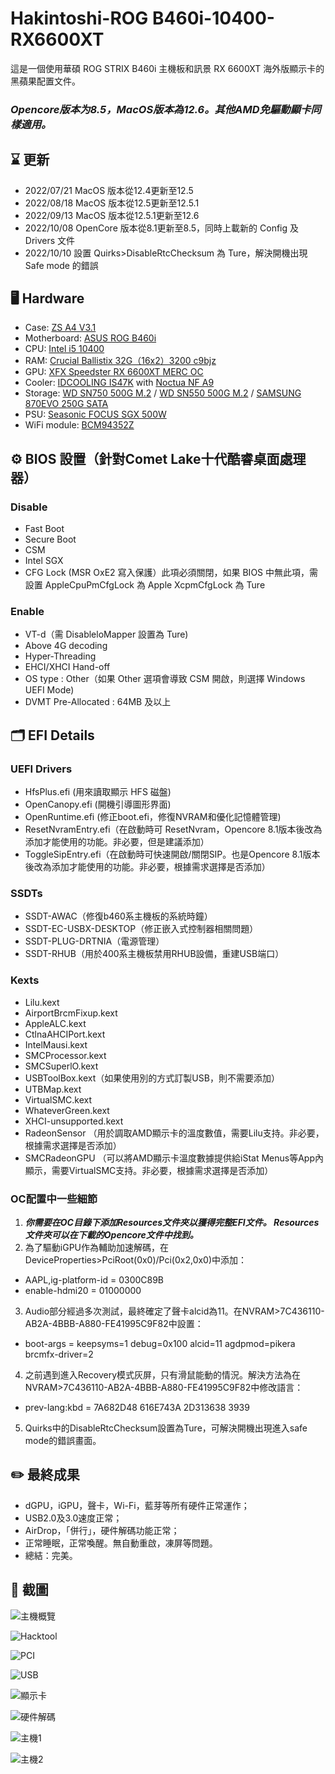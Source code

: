 # Hakintoshi-ROG B460i-10400-RX6600XT
這是一個使用華碩 ROG STRIX B460i 主機板和訊景 RX 6600XT 海外版顯示卡的黑蘋果配置文件。
### ***Opencore版本为8.5，MacOS版本為12.6。其他AMD免驅動顯卡同樣適用。***

## ⌛️ 更新
* 2022/07/21 MacOS 版本從12.4更新至12.5
* 2022/08/18 MacOS 版本從12.5更新至12.5.1
* 2022/09/13 MacOS 版本從12.5.1更新至12.6
* 2022/10/08 OpenCore 版本從8.1更新至8.5，同時上載新的 Config 及 Drivers 文件
* 2022/10/10 設置 Quirks>DisableRtcChecksum 為 Ture，解決開機出現 Safe mode 的錯誤

## 🖥 Hardware

*  Case: [ZS A4 V3.1](https://zscases.com/products/zs-a4-v3-2)
*  Motherboard: [ASUS ROG B460i](https://rog.asus.com/motherboards/rog-strix/rog-strix-b460-i-gaming-model/)
*  CPU: [Intel i5 10400](https://www.intel.com/content/www/us/en/products/sku/199271/intel-core-i510400-processor-12m-cache-up-to-4-30-ghz/specifications.html)
*  RAM: [Crucial Ballistix 32G（16x2）3200 c9bjz](https://www.crucial.com/memory/ddr4/bl2k16g32c16u4b)
*  GPU: [XFX Speedster RX 6600XT MERC OC](https://www.xfxforce.com/shop/xfx-speedster-merc-308-amd-radeon-tm-rx-6600-xt-black)
*  Cooler: [IDCOOLING IS47K](http://www.idcooling.com/Product/detail/id/205/name/IS-47K) with [Noctua NF A9](https://noctua.at/en/nf-a9-pwm)
*  Storage: [WD SN750 500G M.2](https://shop.westerndigital.com/products/internal-drives/wd-black-sn750-nvme-ssd#WDS500G3X0C) / [WD SN550 500G M.2](https://shop.westerndigital.com/products/internal-drives/wd-blue-sn550-nvme-ssd#WDS500G2B0C) / [SAMSUNG 870EVO 250G SATA](https://www.samsung.com/us/computing/memory-storage/solid-state-drives/870-evo-sata-2-5-ssd-250gb-mz-77e250b-am/)
* PSU: [Seasonic FOCUS SGX 500W](https://www.amazon.com/Seasonic-SGX-500-Full-Modular-Warranty-SSR-500SGX/dp/B07WVWNZQ3)
* WiFi module: [BCM94352Z](https://www.amazon.com/BCM94352Z/s?k=BCM94352Z)

## ⚙️ BIOS 設置（針對Comet Lake十代酷睿桌面處理器）
### Disable
* Fast Boot
* Secure Boot
* CSM
* Intel SGX
* CFG Lock (MSR OxE2 寫入保護）此項必須關閉，如果 BIOS 中無此項，需設置 AppleCpuPmCfgLock 為 Apple XcpmCfgLock 為 Ture

### Enable
* VT-d（需 DisableloMapper 設置為 Ture)
* Above 4G decoding
* Hyper-Threading
* EHCI/XHCI Hand-off
* OS type : Other（如果 Other 選項會導致 CSM 開啟，則選擇 Windows UEFI Mode)
* DVMT Pre-Allocated : 64MB 及以上


## 🗂 EFI Details

### UEFI Drivers
* HfsPlus.efi (用來讀取顯示 HFS 磁盤)
* OpenCanopy.efi (開機引導圖形界面)
* OpenRuntime.efi (修正boot.efi，修復NVRAM和優化記憶體管理)
* ResetNvramEntry.efi（在啟動時可 ResetNvram，Opencore 8.1版本後改為添加才能使用的功能。非必要，但是建議添加）
* ToggleSipEntry.efi（在啟動時可快速開啟/關閉SIP。也是Opencore 8.1版本後改為添加才能使用的功能。非必要，根據需求選擇是否添加）

### SSDTs

* SSDT-AWAC（修復b460系主機板的系統時鐘）
* SSDT-EC-USBX-DESKTOP（修正嵌入式控制器相關問題）
* SSDT-PLUG-DRTNIA（電源管理）
* SSDT-RHUB（用於400系主機板禁用RHUB設備，重建USB端口）

### Kexts
* Lilu.kext
* AirportBrcmFixup.kext 
* AppleALC.kext
* CtlnaAHCIPort.kext
* IntelMausi.kext
* SMCProcessor.kext
* SMCSuperlO.kext
* USBToolBox.kext（如果使用別的方式訂製USB，則不需要添加）
* UTBMap.kext
* VirtualSMC.kext
* WhateverGreen.kext
* XHCI-unsupported.kext
* RadeonSensor （用於調取AMD顯示卡的溫度數值，需要Lilu支持。非必要，根據需求選擇是否添加）
* SMCRadeonGPU （可以將AMD顯示卡溫度數據提供給iStat Menus等App內顯示，需要VirtualSMC支持。非必要，根據需求選擇是否添加）

### OC配置中一些細節

1. ***你需要在OC目錄下添加Resources文件夾以獲得完整EFI文件。 Resources文件夾可以在下載的Opencore文件中找到。***
2. 為了驅動iGPU作為輔助加速解碼，在DeviceProperties>PciRoot(0x0)/Pci(0x2,0x0)中添加：
- AAPL,ig-platform-id = 0300C89B 
- enable-hdmi20 = 01000000 

3. Audio部分經過多次測試，最終確定了聲卡alcid為11。在NVRAM>7C436110-AB2A-4BBB-A880-FE41995C9F82中設置：
- boot-args = keepsyms=1 debug=0x100 alcid=11 agdpmod=pikera brcmfx-driver=2

4. 之前遇到進入Recovery模式灰屏，只有滑鼠能動的情況。解決方法為在NVRAM>7C436110-AB2A-4BBB-A880-FE41995C9F82中修改語言：
- prev-lang:kbd = 7A682D48 616E743A 2D313638 3939

5. Quirks中的DisableRtcChecksum設置為Ture，可解決開機出現進入safe mode的錯誤畫面。



## ✏️ 最終成果
- dGPU，iGPU，聲卡，Wi-Fi，藍芽等所有硬件正常運作；
- USB2.0及3.0速度正常；
- AirDrop，「併行」，硬件解碼功能正常；
- 正常睡眠，正常喚醒。無自動重啟，凍屏等問題。
- 總結：完美。

## 📎 截圖
![主機概覽](https://i.imgur.com/4UZBjBd.jpg)

![Hacktool](https://i.imgur.com/eq3PqKL.png)

![PCI](https://i.imgur.com/mQGsyZa.png)

![USB](https://i.imgur.com/BQdJiKr.png)

![顯示卡](https://i.imgur.com/QgHJRJ4.png)

![硬件解碼](https://i.imgur.com/gazHYfy.png)

![主機1](https://i.imgur.com/0ZmoEhZ.jpg)

![主機2](https://i.imgur.com/Ar27sCH.jpg)
